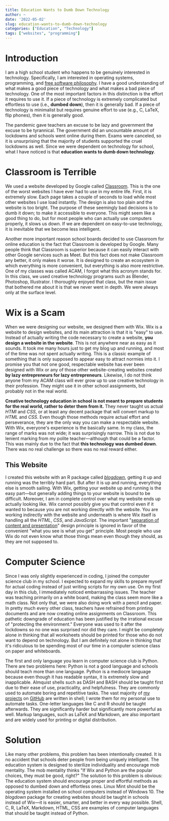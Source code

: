 ```yaml
---
title: Education Wants to Dumb Down Technology
author: ~
date: '2022-05-02'
slug: education-wants-to-dumb-down-technology
categories: ["Education", "Technology"]
tags: ["websites", "programming"]
---
```


# Introduction

I am a high school student who happens to be genuinely interested in technology.
Specifically, I am interested in operating systems, programming, and [free software philosophy](https://en.wikipedia.org/wiki/Free_software_movement).
I have a good understanding of what makes a good piece of technology and what makes a bad piece of technology.
One of the most important factors in this distinction is the effort it requires to use it.
If a piece of technology is extremely complicated but effortless to use (i.e., **dumbed down**), then it is generally bad.
If a piece of technology is minimalist but requires genuine effort to use (e.g., C, LaTeX, flip phones), then it is generally good.

The pandemic gave teachers an excuse to be lazy and government the excuse to be tyrannical.
The government did an uncountable amount of lockdowns and schools went online during them.
Exams were canceled, so it is unsurprising that the majority of students supported the cruel lockdowns as well.
Since we were dependent on technology for school, what I have noticed is that **education wants to dumb down technology**.

# Classroom is Terrible

We used a website developed by Google called [Classroom](https://edu.google.com/workspace-for-education/classroom).
This is the one of the worst websites I have ever had to use in my entire life.
First, it is extremely slow.
Each page takes a couple of seconds to load while most other websites I use load instantly.
The design is also too plain and the website is too bright.
The purpose of these seemingly bad decisions is to dumb it down; to make it accessible to everyone.
This might seem like a good thing to do, but for most people who can actually use computers properly, it slows us down.
If we are dependent on easy-to-use technology, it is inevitable that we become less intelligent.

Another more important reason school boards decided to use Classroom for online education is the fact that Classroom is developed by Google.
Many people think that Classroom is superior because it can easily interact with other Google services such as Meet. 
But this fact does not make Classroom any better, it only makes it worse.
It is designed to create an ecosystem in which everything is more convenient, but everything is also more restrictive.
One of my classes was called ACAM, I forgot what this acronym stands for.
In this class, we used creative technology programs such as Blender, Photoshop, Illustrator.
I thoroughly enjoyed that class, but the main issue that bothered me about it is that we never went in depth.
We were always only at the surface level.

# Wix is a **Scam**

When we were designing our website, we designed them with Wix.
Wix is a website to design websites, and its main attraction is that it is "easy" to use.
Instead of actually writing the code necessary to create a website, **you design a website in the website**.
This is not anywhere near as easy as it sounds.
It took me many hours just to get my blog up and running, and most of the time was not spent actually writing.
This is a classic example of something that is only supposed to appear easy to attract normies into it.
I promise you that not one good, respectable website has ever been designed with Wix or any of those other website-creating websites created **by lazy entrepreneurs for lazy entrepreneurs**.
Likewise, I do not think anyone from my ACAM class will ever grow up to use creative technology in their profession.
They might use it in other school assignments, but probably not in the real world.

**Creative technology education in school is not meant to prepare students for the real world, rather to deter them from it.**
They never taught us actual *HTMl* and *CSS*, or at least any decent package that will convert markup to *HTML* and *CSS*.
Even though those methods require actual effort and perseverance, they are the only way you can make a respectable website.
With Wix, everyone's experience is the basically same.
In my class, the range of marks was not wide; it was surprisingly narrow.
This is not due to lenient marking from my polite teacher—although that could be a factor.
This was mainly due to the fact that **this technology was dumbed down**.
There was no real challenge so there was no real reward either.

## This Website

I created this website with an R package called [*blogdown*](https://cran.r-project.org/web/packages/blogdown/index.html), getting it up and running was the terribly hard part.
But after it is up and running, everything else is smooth sailing.
With Wix, getting your website up and running is the easy part—but generally adding things to your website is bound to be difficult.
Moreover, I am in complete control over what my website ends up actually looking like.
Wix cannot possibly give you that control even if it wanted to because you are not working directly with the website.
You are working indirectly with the website and underneath is where Wix itself is handling all the *HTML*, *CSS*, and *JavaScript*.
The important "[separation of content and presentation](https://en.wikipedia.org/wiki/Separation_of_content_and_presentation)" design principle is ignored in favor of the convenient "what you see is what you get" principle.
Most people who use Wix do not even know what those things mean even though they should, as they are not supposed to.

# Computer Science

Since I was only slightly experienced in coding, I joined the computer science club in my school.
I expected to expand my skills to prepare myself for actual coding instead of just writing scripts for my own use.
On my first day in this club, I immediately noticed embarrassing issues.
The teacher was teaching primarily on a white board, making the class seem more like a math class.
Not only that, we were also doing work with a pencil and paper.
In pretty much every other class, teachers have refrained from printing documents and are now creating online assignments on Classroom.
This pathetic downgrade of education has been justified by the irrational excuse of "protecting the environment."
Everyone was used to it after the lockdowns so no one was surprised nor did they care.
I might be completely alone in thinking that all worksheets should be printed for those who do not want to depend on technology.
But I am definitely not alone in thinking that it's ridiculous to be spending most of our time in a computer science class on paper and whiteboards.

The first and only language you learn in computer science club is Python.
There are two problems here: Python is not a good language and schools should teach more than one language.
Python is a mediocre language because even though it has readable syntax, it is extremely slow and inapplicable.
Almquist shells such as DASH and BASH should be taught first due to their ease of use, practicality, and helpfulness.
They are commonly used to automate boring and repetitive tasks.
The vast majority of [my projects](https://github.com/amarakon) on [GitHub](https://github.com) are written in shell; I wrote them for my personal use to automate tasks.
One-letter languages like C and R should be taught afterwards.
They are significantly harder but significantly more powerful as well.
Markup languages, such as LaTeX and Markdown, are also important and are widely used for printing or digital distribution.

# Solution
Like many other problems, this problem has been intentionally created.
It is no accident that schools deter people from being uniquely intelligent.
The education system is designed to sterilize individuality and encourage mob mentality.
The mob mentality thinks "If Wix and Python are the popular choices, they must be good, right?"
The solution to this problem is obvious: The education system should encourage proper and effortful methods as opposed to dumbed down and effortless ones. 
Linux Mint should be the operating system installed on school computers instead of Windows 10.
The *blogdown* package for creating websites should be taught in schools instead of Wix—it is easier, smarter, and better in every way possible.
Shell, C, R, LaTeX, Markdown, HTML, CSS are examples of computer languages that should be taught instead of Python.
